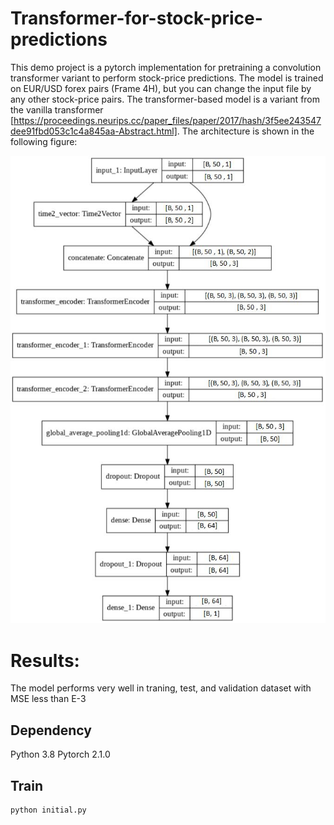 # Transformer-for-stock-price-predictions

This demo project is a pytorch implementation for pretraining a convolution transformer variant to perform stock-price predictions. The model is trained on EUR/USD forex pairs (Frame 4H), but you can change the input file by any other stock-price pairs. The transformer-based model is a variant from the vanilla transformer [https://proceedings.neurips.cc/paper_files/paper/2017/hash/3f5ee243547dee91fbd053c1c4a845aa-Abstract.html]. The architecture is shown in the following figure:

![any!](trans_arch.jpg)


# Results: 

The model performs very well in traning, test, and validation dataset with MSE less than E-3

## Dependency
Python 3.8
Pytorch 2.1.0

## Train

```bash
python initial.py
```


